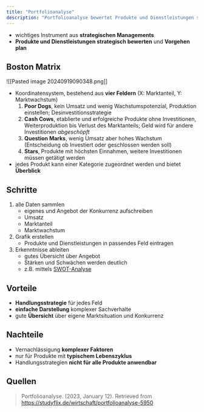 ```yaml
---
title: "Portfolioanalyse"
description: "Portfolioanalyse bewertet Produkte und Dienstleistungen strategisch, um Vorgehensweisen zu planen. Die Boston Matrix teilt Produkte in Kategorien wie Cash Cows und Stars ein. Sie bietet eine einfache Übersicht über Marktpositionen und Konkurrenz."
---
```


- wichtiges Instrument aus **strategischen Managements**
- **Produkte und Dienstleistungen strategisch bewerten** und **Vorgehen plan**

## Boston Matrix
![[Pasted image 20240919090348.png]]
- Koordinatensystem, bestehend aus **vier Feldern** (X: Marktanteil, Y: Marktwachstum)
	1. **Poor Dogs**, kein Umsatz und wenig Wachstumspotenzial, Produktion einstellen; Desinvestitionsstrategie
	2. **Cash Cows**, etablierte und erfolgreiche Produkte ohne Investitionen, Weiterproduktion bis Verlust des Marktanteils; Geld wird für andere Investitionen *abgeschöpft*
	3. **Question Marks**, wenig Umsatz aber hohes Wachstum (Entscheidung ob Investiert oder geschlossen werden soll)
	4. **Stars**, Produkte mit höchsten Einnahmen, weitere Investitionen müssen getätigt werden
- jedes Produkt kann einer Kategorie zugeordnet werden und bietet **Überblick**

## Schritte
1. alle Daten sammlen
	- eigenes und Angebot der Konkurrenz aufschreiben
	- Umsatz
	- Marktanteil
	- Marktwachstum
2. Grafik erstellen
	- Produkte und Dienstleistungen in passendes Feld eintragen
3. Erkenntnisse ableiten
	- gutes Übersicht über Angebot
	- Stärken und Schwächen werden deutlich
	- z.B. mittels [SWOT-Analyse](/lerninhalte/swot-analyse)

## Vorteile
- **Handlungsstrategie** für jedes Feld
- **einfache Darstellung** komplexer Sachverhalte
- gute **Übersicht** über eigene Marktsituation und Konkurrenz

## Nachteile
- Vernachlässigung **komplexer Faktoren**
- nur für Produkte mit **typischem Lebenszyklus**
- Handlungsstrategien **nicht für alle Produkte anwendbar**

## Quellen

> Portfolioanalyse. (2023, January 12). Retrieved from https://studyflix.de/wirtschaft/portfolioanalyse-5950